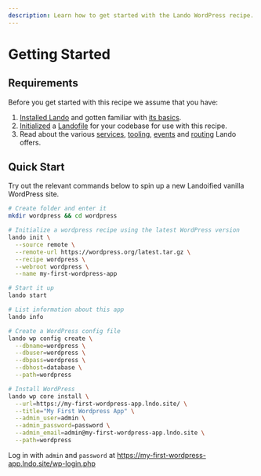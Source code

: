 ```yaml
---
description: Learn how to get started with the Lando WordPress recipe.
---
```


# Getting Started

## Requirements

Before you get started with this recipe we assume that you have:

1. [Installed Lando](https://docs.lando.dev/getting-started/installation.html) and gotten familiar with [its basics](https://docs.lando.dev/cli/).
2. [Initialized](https://docs.lando.dev/cli/init.html) a [Landofile](https://docs.lando.dev/core/v3) for your codebase for use with this recipe.
3. Read about the various [services](https://docs.lando.dev/core/v3/lando-service.html), [tooling](https://docs.lando.dev/core/v3/tooling.html), [events](https://docs.lando.dev/core/v3/events.html) and [routing](https://docs.lando.dev/core/v3/proxy.html) Lando offers.

## Quick Start

Try out the relevant commands below to spin up a new Landoified vanilla WordPress site.

```bash
# Create folder and enter it
mkdir wordpress && cd wordpress

# Initialize a wordpress recipe using the latest WordPress version
lando init \
  --source remote \
  --remote-url https://wordpress.org/latest.tar.gz \
  --recipe wordpress \
  --webroot wordpress \
  --name my-first-wordpress-app

# Start it up
lando start

# List information about this app
lando info

# Create a WordPress config file
lando wp config create \
  --dbname=wordpress \
  --dbuser=wordpress \
  --dbpass=wordpress \
  --dbhost=database \
  --path=wordpress

# Install WordPress
lando wp core install \
  --url=https://my-first-wordpress-app.lndo.site/ \
  --title="My First Wordpress App" \
  --admin_user=admin \
  --admin_password=password \
  --admin_email=admin@my-first-wordpress-app.lndo.site \
  --path=wordpress
```

Log in with `admin` and `password` at https://my-first-wordpress-app.lndo.site/wp-login.php

